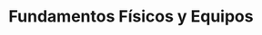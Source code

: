 ---
title: "Fundamentos Físicos y Equipos"  # Add a page title.
summary: "Recursos para el módulo Fundamentos Físicos y Equipos del ciclo formativo Imagen para el Diagnóstico y Medicina Nuclear."  # Add a page description.
type: "widget_page"  # Page type is a Widget Page
url: "recursos-fisica-quimica/radiofisica/ciclos-formativos/imagen-diagnostico-medicina-nuclear/fundamentos-fisicos-equipos"
---